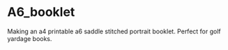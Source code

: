 # A6_booklet
Making an a4 printable a6 saddle stitched portrait booklet. Perfect for golf yardage books. 
